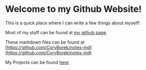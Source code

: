 # Welcome to my Github Website!
This is a quick place where I can write a few things about myself!

Most of my stuff can be found at [my github page](https://github.com/CoryBorek)

These markdown files can be found at [https://github.com/CoryBorek/notes-md](https://github.com/CoryBorek/notes-md)

My Projects can be found [here](https://coryborek.github.io/projects/)
